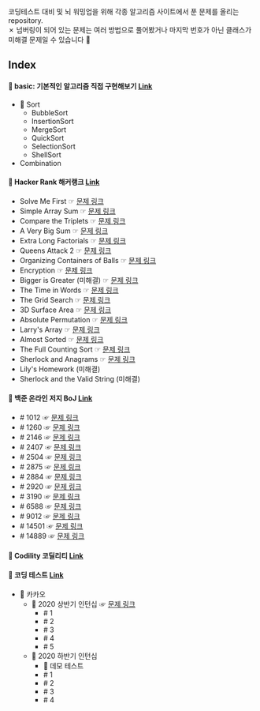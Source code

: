코딩테스트 대비 및 뇌 워밍업을 위해 각종 알고리즘 사이트에서 푼 문제를 올리는 repository.<br>
✗ 넘버링이 되어 있는 문제는 여러 방법으로 풀어봤거나 마지막 번호가 아닌 클래스가 미해결 문제일 수 있습니다 🐜 

## Index
#### 📁 basic: 기본적인 알고리즘 직접 구현해보기 [Link](https://github.com/dasistHYOJIN/algorithms/tree/master/src/basic)
* 📁 Sort
    * BubbleSort
    * InsertionSort
    * MergeSort
    * QuickSort
    * SelectionSort
    * ShellSort
* Combination

#### 📁 Hacker Rank 해커랭크 [Link](https://github.com/dasistHYOJIN/algorithms/tree/master/src/hacker_rank)

* Solve Me First ☞ [문제 링크](https://www.hackerrank.com/challenges/solve-me-first)
* Simple Array Sum ☞ [문제 링크](https://www.hackerrank.com/challenges/simple-array-sum)
* Compare the Triplets ☞ [문제 링크](https://www.hackerrank.com/challenges/compare-the-triplets)
* A Very Big Sum ☞ [문제 링크](https://www.hackerrank.com/challenges/a-very-big-sum)
* Extra Long Factorials ☞ [문제 링크](https://www.hackerrank.com/challenges/extra-long-factorials)
* Queens Attack 2 ☞ [문제 링크](https://www.hackerrank.com/challenges/queens-attack-2)
* Organizing Containers of Balls ☞ [문제 링크](https://www.hackerrank.com/challenges/organizing-containers-of-balls)
* Encryption ☞ [문제 링크](https://www.hackerrank.com/challenges/encryption)
* Bigger is Greater (미해결) ☞ [문제 링크](https://www.hackerrank.com/challenges/bigger-is-greater)
* The Time in Words ☞ [문제 링크](https://www.hackerrank.com/challenges/the-time-in-words)
* The Grid Search ☞ [문제 링크](https://www.hackerrank.com/challenges/the-grid-search)
* 3D Surface Area ☞ [문제 링크](https://www.hackerrank.com/challenges/3d-surface-area)
* Absolute Permutation ☞ [문제 링크](https://www.hackerrank.com/challenges/absolute-permutation)
* Larry's Array ☞ [문제 링크](https://www.hackerrank.com/challenges/larrys-array)
* Almost Sorted ☞ [문제 링크](https://www.hackerrank.com/challenges/almost-sorted)
* The Full Counting Sort ☞ [문제 링크](https://www.hackerrank.com/challenges/countingsort4)
* Sherlock and Anagrams ☞ [문제 링크](https://www.hackerrank.com/challenges/sherlock-and-anagrams)
* Lily's Homework (미해결)
* Sherlock and the Valid String (미해결)

#### 📁 백준 온라인 저지 BoJ [Link](https://github.com/dasistHYOJIN/algorithms/tree/master/src/boj)
* \# 1012 ☞ [문제 링크](https://www.acmicpc.net/problem/1012)
* \# 1260 ☞ [문제 링크](https://www.acmicpc.net/problem/1260)
* \# 2146 ☞ [문제 링크](https://www.acmicpc.net/problem/2146)
* \# 2407 ☞ [문제 링크](https://www.acmicpc.net/problem/2407)
* \# 2504 ☞ [문제 링크](https://www.acmicpc.net/problem/2504)
* \# 2875 ☞ [문제 링크](https://www.acmicpc.net/problem/2875)
* \# 2884 ☞ [문제 링크](https://www.acmicpc.net/problem/2884)
* \# 2920  ☞ [문제 링크](https://www.acmicpc.net/problem/2920)
* \# 3190 ☞ [문제 링크](https://www.acmicpc.net/problem/3190)
* \# 6588 ☞ [문제 링크](https://www.acmicpc.net/problem/6588)
* \# 9012 ☞ [문제 링크](https://www.acmicpc.net/problem/9012)
* \# 14501 ☞ [문제 링크](https://www.acmicpc.net/problem/14501)
* \# 14889 ☞ [문제 링크](https://www.acmicpc.net/problem/14889)

#### 📁 Codility 코딜리티 [Link](https://github.com/dasistHYOJIN/algorithms/blob/master/src/codility)

#### 📁 코딩 테스트 [Link](https://github.com/dasistHYOJIN/algorithms/tree/master/src/test)
* 📁 카카오
    * 📁 2020 상반기 인턴십 ☞ [문제 링크](https://tech.kakao.com/2020/04/01/2019-internship-test/)
        * \# 1
        * \# 2
        * \# 3
        * \# 4
        * \# 5
    * 📁 2020 하반기 인턴십
        * 📁 데모 테스트
        * \# 1
        * \# 2
        * \# 3
        * \# 4